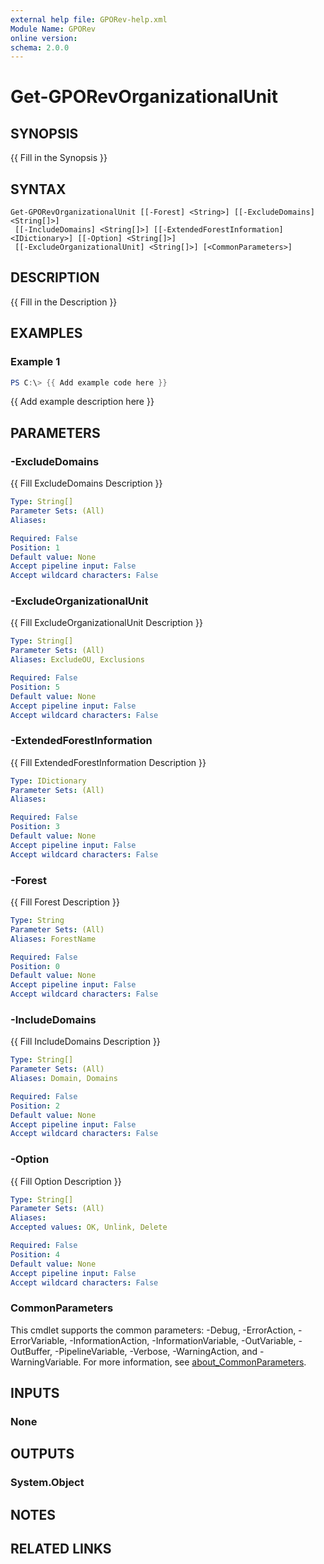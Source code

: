 ```yaml
---
external help file: GPORev-help.xml
Module Name: GPORev
online version:
schema: 2.0.0
---
```


# Get-GPORevOrganizationalUnit

## SYNOPSIS
{{ Fill in the Synopsis }}

## SYNTAX

```
Get-GPORevOrganizationalUnit [[-Forest] <String>] [[-ExcludeDomains] <String[]>]
 [[-IncludeDomains] <String[]>] [[-ExtendedForestInformation] <IDictionary>] [[-Option] <String[]>]
 [[-ExcludeOrganizationalUnit] <String[]>] [<CommonParameters>]
```

## DESCRIPTION
{{ Fill in the Description }}

## EXAMPLES

### Example 1
```powershell
PS C:\> {{ Add example code here }}
```

{{ Add example description here }}

## PARAMETERS

### -ExcludeDomains
{{ Fill ExcludeDomains Description }}

```yaml
Type: String[]
Parameter Sets: (All)
Aliases:

Required: False
Position: 1
Default value: None
Accept pipeline input: False
Accept wildcard characters: False
```

### -ExcludeOrganizationalUnit
{{ Fill ExcludeOrganizationalUnit Description }}

```yaml
Type: String[]
Parameter Sets: (All)
Aliases: ExcludeOU, Exclusions

Required: False
Position: 5
Default value: None
Accept pipeline input: False
Accept wildcard characters: False
```

### -ExtendedForestInformation
{{ Fill ExtendedForestInformation Description }}

```yaml
Type: IDictionary
Parameter Sets: (All)
Aliases:

Required: False
Position: 3
Default value: None
Accept pipeline input: False
Accept wildcard characters: False
```

### -Forest
{{ Fill Forest Description }}

```yaml
Type: String
Parameter Sets: (All)
Aliases: ForestName

Required: False
Position: 0
Default value: None
Accept pipeline input: False
Accept wildcard characters: False
```

### -IncludeDomains
{{ Fill IncludeDomains Description }}

```yaml
Type: String[]
Parameter Sets: (All)
Aliases: Domain, Domains

Required: False
Position: 2
Default value: None
Accept pipeline input: False
Accept wildcard characters: False
```

### -Option
{{ Fill Option Description }}

```yaml
Type: String[]
Parameter Sets: (All)
Aliases:
Accepted values: OK, Unlink, Delete

Required: False
Position: 4
Default value: None
Accept pipeline input: False
Accept wildcard characters: False
```

### CommonParameters
This cmdlet supports the common parameters: -Debug, -ErrorAction, -ErrorVariable, -InformationAction, -InformationVariable, -OutVariable, -OutBuffer, -PipelineVariable, -Verbose, -WarningAction, and -WarningVariable. For more information, see [about_CommonParameters](http://go.microsoft.com/fwlink/?LinkID=113216).

## INPUTS

### None

## OUTPUTS

### System.Object
## NOTES

## RELATED LINKS
